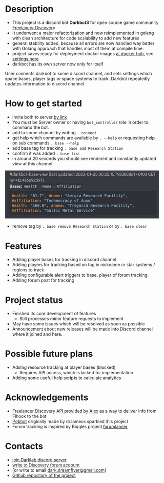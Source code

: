 # Description

- This project is a discord bot **Darkbot3** for open source game community [Freelancer Discovery](https://discoverygc.com/)
- It underwent a major refactorization and now reimplemented in golang with clean architecture for code scalability to add new features
- general stability added, because all errors are now handled way better with Golang approach that handles most of them at compile time.
- project saves ready for deployment docker images [at docker hub](https://hub.docker.com/repository/docker/darkwind8/darkbot/general), see [settings here](https://github.com/darklab8/darklab_darkbot/blob/master/infra/kubernetes/charts/darkbot/templates/main.yml)
- darkbot has its own server now only for itself

User connects darkbot to some discord channel, and sets settings which space bases, player tags or space systems to track.
Darkbot repeatedly updates information to discord channel

# How to get started

- invite both to server [by link](https://discord.com/api/oauth2/authorize?client_id=838460303581904949&permissions=8&scope=bot)
- You must be Server owner or having `bot_controller` role in order to command the bot.
- add to some channel by writing `. connect`
- get help which commands are available by `. --help` or requesting help on sub commands `. base --help`
- add base tag for tracking `. base add Research Station`
- confirm it was added `. base list`
- in around 20 seconds you should see rendered and constantly updated view at this channel

![](index_assets/base_render.png)

- remove tag by `. base remove Research Station` or by `. base clear`

# Features

- Adding player bases for tracking in discord channel
- Adding players for tracking based on tag in nickname or star systems / regions to track
- Adding configurable alert triggers to base, player of forum tracking
- Adding forum post for tracking

# Project status

- Finished its core development of features
    - Still processes minor feature requests to implement
- May have some issues which will be resolved as soon as possible
- Announcement about new releases will be made into Discord channel where it joined and here.

# Possible future plans

- Adding resource tracking at player bases (blocked)
  - Requires API access, which is lacked for implementation
- Adding some useful help scripts to calculate analytics

# Acknowledgements

- Freelancer Discovery API provided by [Alex](https://github.com/dsyalex) as a way to deliver info from Flhook to the bot
- [Pobbot](https://github.com/dr-lameos/Pobbot) originally made by dr.lameos sparkled this project
- Forum tracking is inspired by Biqqles project [forumlancer](https://github.com/biqqles/forumlancer)

# Contacts

- [join Darklab discord server](https://discord.gg/zFzSs82y3W)
- [write to Discovery forum account](https://discoverygc.com/forums/member.php?action=profile&uid=42166)
- [or write to email dark.dreamflyer@gmail.com]
- [Github repository of the project](https://github.com/darklab8/darklab_darkbot)